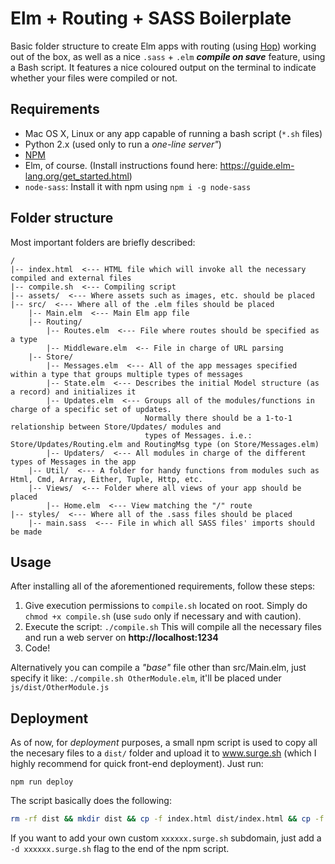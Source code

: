 # Elm + Routing + SASS Boilerplate

Basic folder structure to create Elm apps with routing (using [Hop](https://github.com/sporto/hop)) working out of the box, as well as a nice `.sass` + `.elm` _**compile on save**_ feature, using a Bash script. It features a nice coloured output on the  terminal to indicate whether your files were compiled or not.

## Requirements
- Mac OS X, Linux or any app capable of running a bash script (`*.sh` files)
- Python 2.x (used only to run a _one-line server"_)
- [NPM](https://docs.npmjs.com/getting-started/installing-node)
- Elm, of course. (Install instructions found here: https://guide.elm-lang.org/get_started.html)
- `node-sass`: Install it with npm using  `npm i -g node-sass`

## Folder structure
Most important folders are briefly described:
```
/
|-- index.html  <--- HTML file which will invoke all the necessary compiled and external files
|-- compile.sh  <--- Compiling script
|-- assets/  <--- Where assets such as images, etc. should be placed
|-- src/  <--- Where all of the .elm files should be placed
    |-- Main.elm  <--- Main Elm app file
    |-- Routing/
        |-- Routes.elm  <--- File where routes should be specified as a type
        |-- Middleware.elm  <-- File in charge of URL parsing
    |-- Store/
        |-- Messages.elm  <--- All of the app messages specified within a type that groups multiple types of messages
        |-- State.elm  <--- Describes the initial Model structure (as a record) and initializes it
        |-- Updates.elm  <--- Groups all of the modules/functions in charge of a specific set of updates.
                              Normally there should be a 1-to-1 relationship between Store/Updates/ modules and
                              types of Messages. i.e.: Store/Updates/Routing.elm and RoutingMsg type (on Store/Messages.elm)
        |-- Updaters/  <--- All modules in charge of the different types of Messages in the app
    |-- Util/  <--- A folder for handy functions from modules such as Html, Cmd, Array, Either, Tuple, Http, etc.
    |-- Views/  <--- Folder where all views of your app should be placed
        |-- Home.elm  <--- View matching the "/" route
|-- styles/  <--- Where all of the .sass files should be placed
    |-- main.sass  <--- File in which all SASS files' imports should be made
```

## Usage
After installing all of the aforementioned requirements, follow these steps:

1. Give execution permissions to `compile.sh` located on root. Simply do `chmod +x compile.sh` (use `sudo` only if necessary and with caution).
2. Execute the script: `./compile.sh` This will compile all the necessary files and run a web server on **http://localhost:1234**
3. Code!

Alternatively you can compile a _"base"_ file other than src/Main.elm, just specify it like: `./compile.sh OtherModule.elm`, it'll be placed under `js/dist/OtherModule.js`

## Deployment

As of now, for *deployment* purposes, a small npm script is used to copy all the necesary files to a `dist/` folder and upload it to www.surge.sh (which I highly recommend for quick front-end deployment). Just run:

```
npm run deploy
```

The script basically does the following:

```bash
rm -rf dist && mkdir dist && cp -f index.html dist/index.html && cp -f -r assets dist/assets && cp -f -r css dist/css && cp -f -r js/ dist/js && surge -p dist/
```

If you want to add your own custom `xxxxxx.surge.sh` subdomain, just add a `-d xxxxxx.surge.sh` flag to the end of the npm script.

